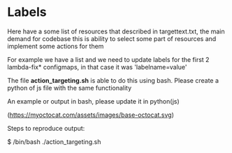 # Labels

Here have a some list of resources that described in targettext.txt, the main demand for codebase this is ability to select some part of resources and implement some actions for them

For example we have a list and we need to update labels for the first 2 lambda-fix* configmaps, in that case it was  'labelname=value'

The file **action_targeting.sh** is able to do this using bash. Please create a python of js file with the same functionality

An example or output in bash, please update it in python(js)

(https://myoctocat.com/assets/images/base-octocat.svg)

Steps to reproduce output:

$ /bin/bash ./action_targeting.sh
